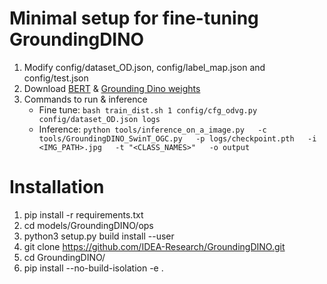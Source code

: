 # Minimal setup for fine-tuning GroundingDINO
1. Modify config/dataset_OD.json, config/label_map.json and config/test.json
2. Download [BERT](https://www.kaggle.com/datasets/virajjayant/bertbaseuncased) & [Grounding Dino weights](https://huggingface.co/alexgenovese/background-workflow/blob/1cbf8c24aa8a2e8d5ca6871800442b35ff6f9d48/groundingdino_swint_ogc.pth)
3. Commands to run & inference
   - Fine tune: ```bash train_dist.sh 1 config/cfg_odvg.py config/dataset_OD.json logs```
   - Inference: ```python tools/inference_on_a_image.py   -c tools/GroundingDINO_SwinT_OGC.py   -p logs/checkpoint.pth   -i <IMG_PATH>.jpg   -t "<CLASS_NAMES>"   -o output```


# Installation
1. pip install -r requirements.txt 
2. cd models/GroundingDINO/ops
3. python3 setup.py build install --user
4. git clone https://github.com/IDEA-Research/GroundingDINO.git
5. cd GroundingDINO/
6. pip install --no-build-isolation -e . 
